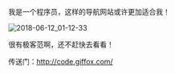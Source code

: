 我是一个程序员，这样的导航网站或许更加适合我！



![2018-06-12_01-12-33](assets/2018-06-12_01-12-33.gif)



很有极客范啊，还不赶快去看看！



传送门：http://code.giffox.com/